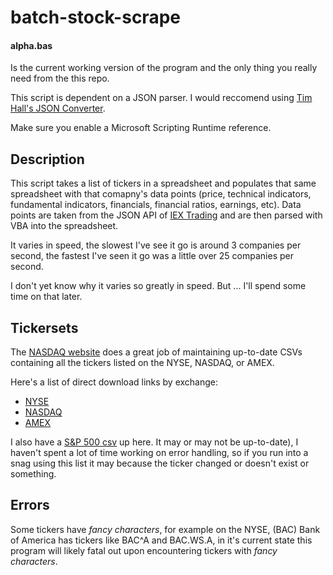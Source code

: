 # batch-stock-scrape

#### alpha.bas
Is the current working version of the program and the only thing you really need from the this repo.
  
This script is dependent on a JSON parser. I would reccomend using <a href="https://github.com/VBA-tools/VBA-JSON">Tim Hall's JSON Converter</a>.

Make sure you enable a Microsoft Scripting Runtime reference.

## Description

This script takes a list of tickers in a spreadsheet and populates that same spreadsheet with that comapny's data points (price, technical indicators, fundamental indicators, financials, financial ratios, earnings, etc). Data points are taken from the JSON API of <a href="https://iextrading.com/">IEX Trading<a/> and are then parsed with VBA into the spreadsheet.

It varies in speed, the slowest I've see it go is around 3 companies per second, the fastest I've seen it go was a little over 25 companies per second.

I don't yet know why it varies so greatly in speed. But ... I'll spend some time on that later.

## Tickersets

The <a href="http://www.nasdaq.com/screening/company-list.aspx">NASDAQ website</a> does a great job of maintaining up-to-date CSVs containing all the tickers listed on the NYSE, NASDAQ, or AMEX.

Here's a list of direct download links by exchange:
<ul>
  <li><a href="https://www.nasdaq.com/screening/companies-by-name.aspx?letter=0&exchange=nyse&render=download">NYSE</a></li>
  <li><a href="https://www.nasdaq.com/screening/companies-by-name.aspx?letter=0&exchange=nasdaq&render=download">NASDAQ</a></li>
  <li><a href="https://www.nasdaq.com/screening/companies-by-name.aspx?letter=0&exchange=amex&render=download">AMEX</a></li>
</ul>

I also have a <a href="https://github.com/santarini/batch-stock-scrape/blob/master/sandp500.csv">S&P 500 csv</a> up here. It may or may not be up-to-date), I haven't spent a lot of time working on error handling, so if you run into a snag using this list it may because the ticker changed or doesn't exist or something.

## Errors
Some tickers have *fancy characters*, for example on the NYSE, (BAC) Bank of America has tickers like BAC^A and BAC.WS.A, in it's current state this program will likely fatal out upon encountering tickers with *fancy characters*.
